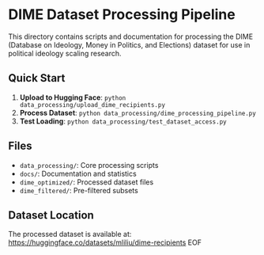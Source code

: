# DIME Dataset Processing Pipeline

  This directory contains scripts and documentation for processing the DIME (Database on Ideology, Money in Politics, and
   Elections) dataset for use in political ideology scaling research.

  ## Quick Start

  1. **Upload to Hugging Face**: `python data_processing/upload_dime_recipients.py`
  2. **Process Dataset**: `python data_processing/dime_processing_pipeline.py`
  3. **Test Loading**: `python data_processing/test_dataset_access.py`

  ## Files

  - `data_processing/`: Core processing scripts
  - `docs/`: Documentation and statistics
  - `dime_optimized/`: Processed dataset files
  - `dime_filtered/`: Pre-filtered subsets

  ## Dataset Location

  The processed dataset is available at: https://huggingface.co/datasets/mliliu/dime-recipients
  EOF

